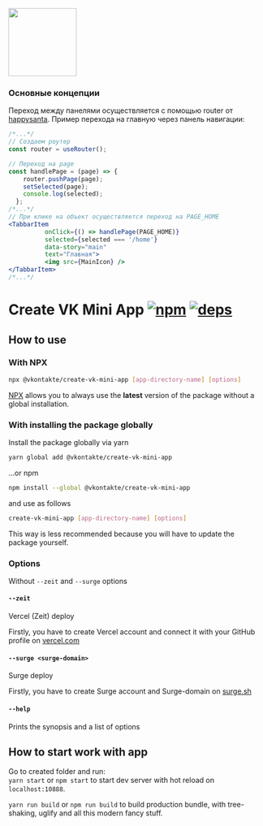 [<img width="134" src="https://vk.com/images/apps/mini_apps/vk_mini_apps_logo.svg">](https://vk.com/services)

### Основные концепции

Переход между панелями осуществляется с помощью router от [happysanta](https://github.com/HappySanta/router).
Пример перехода на главную через панель навигации:
```jsx
/*...*/
// Создаем роутер
const router = useRouter();

// Переход на page
const handlePage = (page) => {
    router.pushPage(page);
    setSelected(page);
    console.log(selected);
  };
/*...*/
// При клике на объект осуществляется переход на PAGE_HOME
<TabbarItem
          onClick={() => handlePage(PAGE_HOME)}
          selected={selected === '/home'}
          data-story="main"
          text="Главная">
          <img src={MainIcon} />
</TabbarItem>
/*...*/
```


# Create VK Mini App [![npm][npm]][npm-url] [![deps][deps]][deps-url]

## How to use

### With NPX

```bash
npx @vkontakte/create-vk-mini-app [app-directory-name] [options]
```
[NPX](https://github.com/npm/npx) allows you to always use the **latest** version of the package without a global installation.

### With installing the package globally
Install the package globally via yarn
```bash
yarn global add @vkontakte/create-vk-mini-app
```
...or npm
```bash
npm install --global @vkontakte/create-vk-mini-app
```

and use as follows

```bash
create-vk-mini-app [app-directory-name] [options]
```

This way is less recommended because you will have to update the package yourself.

### Options
Without `--zeit` and `--surge` options 

#### `--zeit`
Vercel (Zeit) deploy

Firstly, you have to create Vercel account and connect it with your GitHub profile on [vercel.com](https://vercel.com)

#### `--surge <surge-domain>`
Surge deploy

Firstly, you have to create Surge account and Surge-domain on [surge.sh](https://surge.sh)

#### `--help`
Prints the synopsis and a list of options

## How to start work with app

Go to created folder and run:  
`yarn start` or  `npm start` to start dev server with hot reload on `localhost:10888`.

`yarn run build` or `npm run build` to build production bundle, with tree-shaking, uglify and all this modern fancy stuff.

[npm]: https://img.shields.io/npm/v/@vkontakte/create-vk-mini-app.svg
[npm-url]: https://npmjs.com/package/@vkontakte/create-vk-mini-app

[deps]: https://img.shields.io/david/vkcom/create-vk-mini-app.svg
[deps-url]: https://david-dm.org/vkcom/create-vk-mini-app
